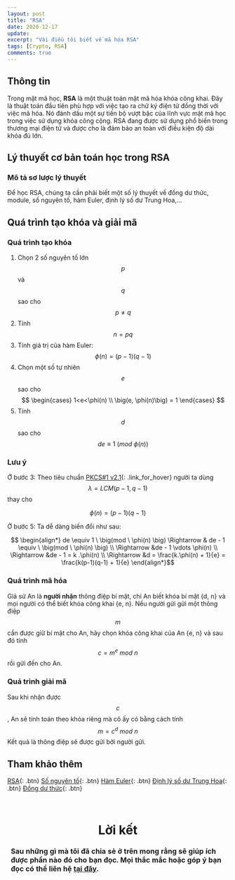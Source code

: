 ```yaml
---
layout: post
title: "RSA"
date: 2020-12-17
update: 
excerpt: "Vài điều tôi biết về mã hóa RSA"
tags: [Crypto, RSA]
comments: true
---
```


## **Thông tin**

Trong mật mã học, **RSA** là một thuật toán mật mã hóa khóa công khai. Đây là thuật toán đầu tiên phù hợp với việc tạo ra chữ ký điện tử đồng thời với việc mã hóa. Nó đánh dấu một sự tiến bộ vượt bậc của lĩnh vực mật mã học trong việc sử dụng khóa công cộng. RSA đang được sử dụng phổ biến trong thương mại điện tử và được cho là đảm bảo an toàn với điều kiện độ dài khóa đủ lớn.

## **Lý thuyết cơ bản toán học trong RSA**
### **Mô tả sơ lược lý thuyết**

Để học RSA, chúng ta cần phải biết một số lý thuyết về đồng dư thức, module, số nguyên tố, hàm Euler, định lý số dư Trung Hoa,...

## **Quá trình tạo khóa và giải mã**
### **Quá trình tạo khóa**

1. Chọn 2 số nguyên tố lớn $$p$$ và $$q$$ sao cho $$p \ne q$$
2. Tính $$n=pq$$
3. Tính giá trị của hàm Euler:  $$\phi(n) = \big(p - 1\big)\big(q-1\big)$$
4. Chọn một số tự nhiên $$e$$ sao cho  $$ \begin{cases}   1<e<\phi(n) \\   \big(e, \phi(n)\big) = 1 \end{cases} $$
5. Tính $$d$$ sao cho $$de \equiv 1 \ \big(mod \ \phi(n) \big)$$ 

### **Lưu ý**

Ớ bước 3: Theo tiêu chuẩn [PKCS#1 v2.1](https://aita.gov.vn/tieu-chuan-rsa-crytography-standard-version-2.2-pkcs-1-v2.2){: .link_for_hover} người ta dùng $$\lambda = LCM(p-1,q-1)$$ thay cho 

$$\phi(n) = \big(p - 1\big)\big(q-1\big)$$

Ở bước 5: Ta dễ dàng biến đổi như sau:

$$ \begin{align*} 
    de  \equiv 1 \ \big(mod \ \phi(n) \big)  \Rightarrow & de - 1 \equiv \ \big(mod \ \phi(n) \big) 
    \\
    \Rightarrow &de  - 1 \vdots \phi(n) 
   \\ 
    \Rightarrow  &de  - 1 = k .\phi(n) 
    \\
    \Rightarrow &d = \frac{k.\phi(n) + 1}{e} =  \frac{k(p-1)(q-1) + 1}{e}
\end{align*}$$

###  **Quá trình mã hóa**

Giả sử An là **người nhận** thông điệp bí mật, chỉ An biết khóa bí mật {d, n} và mọi người có thể biết khóa công khai {e, n}. Nếu người gửi gửi một thông điệp $$m$$ cần được giữ bí mật cho An, hãy chọn khóa công khai của An {e, n} và sau đó tính $$c = m^e \ mod \ n$$ rồi gửi  đến cho An.

### **Quá trình giải mã**

Sau khi nhận được $$c$$, An sẽ tính toán theo khóa riêng mà cô ấy có bằng cách tính $$m = c^d \ mod \ n$$
Kết quả là thông điệp sẽ được gửi bởi người gửi. 

## **Tham khảo thêm**

[RSA](https://en.wikipedia.org/wiki/RSA_(cryptosystem)){: .btn}
[Số nguyên tố](https://vi.wikipedia.org/wiki/S%E1%BB%91_nguy%C3%AAn_t%E1%BB%91){: .btn}
[Hàm Euler](https://vi.wikipedia.org/wiki/H%C3%A0m_phi_Euler){: .btn}
[Định lý số dư Trung Hoa](https://vi.wikipedia.org/wiki/%C4%90%E1%BB%8Bnh_l%C3%BD_s%E1%BB%91_d%C6%B0_Trung_Qu%E1%BB%91c){: .btn}
[Đồng dư thức](https://hieuhdh.github.io/deuteri/Math-Dong-du-thuc/){: .btn}

<br>
<h1 align="center">
  Lời kết
</h1> 

<table>
  <thead>
    <tr>
<td style = "font-weight: bold">Sau những gì mà tôi đã chia sẻ ở trên mong rằng sẽ giúp ích được phần nào đó cho bạn đọc. Mọi thắc mắc hoặc góp ý bạn đọc có thể liên hệ <a class = "link_for_hover" href="https://hieuhdh.github.io/deuteri/">tại đây</a>.</td>
    </tr>
  </thead>
</table>
